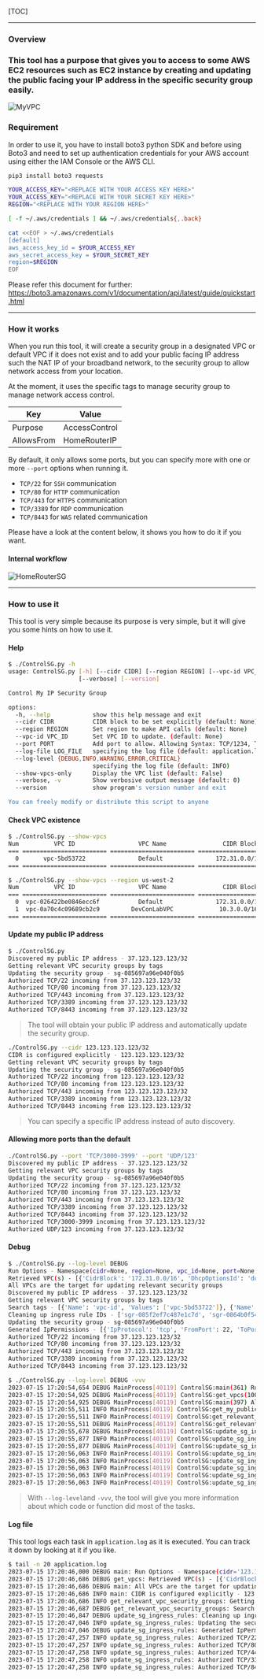 

[TOC]

---

### Overview

### This tool has a purpose that gives you to access to some AWS EC2 resources such as EC2 instance by creating and updating the public facing your IP address in the specific security group easily.



![MyVPC](Resources/images/MyVPC.designinspector.svg)


### Requirement

In order to use it, you have to install boto3 python SDK and before using Boto3 and need to set up authentication credentials for your AWS account using either the IAM Console or the AWS CLI.

```bash
pip3 install boto3 requests
```

```bash
YOUR_ACCESS_KEY="<REPLACE WITH YOUR ACCESS KEY HERE>"
YOUR_ACCESS_KEY="<REPLACE WITH YOUR SECRET KEY HERE>"
REGION="<REPLACE WITH YOUR REGION HERE>"

[ -f ~/.aws/credentials ] && ~/.aws/credentials{,.back}

cat <<EOF > ~/.aws/credentials
[default]
aws_access_key_id = $YOUR_ACCESS_KEY
aws_secret_access_key = $YOUR_SECRET_KEY
region=$REGION
EOF
```

Please refer this document for further: https://boto3.amazonaws.com/v1/documentation/api/latest/guide/quickstart.html

---

### How it works

When you run this tool, it will create a security group in a designated VPC or default VPC if it does not exist and to add your public facing IP address such the NAT IP of your broadband network, to the security group to allow network access from your location.

At the moment, it uses the specific tags to manage security group to manage network access control.

| Key        | Value         |
| ---------- | ------------- |
| Purpose    | AccessControl |
| AllowsFrom | HomeRouterIP  |

By default, it only allows some ports, but you can specify more with one or more `--port` options when running it. 

- `TCP/22` for `SSH` communication
- `TCP/80` for `HTTP` communication
- `TCP/443` for `HTTPS` communication
- `TCP/3389` for `RDP` communication
- `TCP/8443` for `WAS` related communication

Please have a look at the content below, it shows you how to do it if you want.



#### Internal workflow


![HomeRouterSG](Resources/images/HomeRouterSG.svg)

---

### How to use it

This tool is very simple because its purpose is very simple, but it will give you some hints on how to use it.

#### Help

```bash
$ ./ControlSG.py -h
usage: ControlSG.py [-h] [--cidr CIDR] [--region REGION] [--vpc-id VPC_ID] [--port PORT] [--log-file LOG_FILE] [--log-level {DEBUG,INFO,WARNING,ERROR,CRITICAL}] [--show-vpcs-only]
                    [--verbose] [--version]

Control My IP Security Group

options:
  -h, --help            show this help message and exit
  --cidr CIDR           CIDR block to be set explicitly (default: None)
  --region REGION       Set region to make API calls (default: None)
  --vpc-id VPC_ID       Set VPC ID to update. (default: None)
  --port PORT           Add port to allow. Allowing Syntax: TCP/1234, TCP/20000-30000, UDP/123 (default: None)
  --log-file LOG_FILE   specifying the log file (default: application.log)
  --log-level {DEBUG,INFO,WARNING,ERROR,CRITICAL}
                        specifying the log file (default: INFO)
  --show-vpcs-only      Display the VPC list (default: False)
  --verbose, -v         Show verbosive output message (default: 0)
  --version             show program's version number and exit

You can freely modify or distribute this script to anyone
```



#### Check VPC existence

```bash
$ ./ControlSG.py --show-vpcs
Num          VPC ID                  VPC Name                CIDR Block
=== ======================== ======================== ========================
  0       vpc-5bd53722               Default               172.31.0.0/16
=== ======================== ======================== ========================

$ ./ControlSG.py --show-vpcs --region us-west-2
Num          VPC ID                  VPC Name                CIDR Block
=== ======================== ======================== ========================
  0  vpc-026422be0846ecc6f           Default               172.31.0.0/16
  1  vpc-0a70c4c09689cb2c9         DevConLabVPC             10.3.0.0/16
=== ======================== ======================== ========================
```



#### Update my public IP address

```bash
$ ./ControlSG.py
Discovered my public IP address - 37.123.123.123/32
Getting relevant VPC security groups by tags
Updating the security group - sg-085697a96e040f0b5
Authorized TCP/22 incoming from 37.123.123.123/32
Authorized TCP/80 incoming from 37.123.123.123/32
Authorized TCP/443 incoming from 37.123.123.123/32
Authorized TCP/3389 incoming from 37.123.123.123/32
Authorized TCP/8443 incoming from 37.123.123.123/32
```

> The tool will obtain your public IP address and automatically update the security group.

```bash
./ControlSG.py --cidr 123.123.123.123/32
CIDR is configured explicitly - 123.123.123.123/32
Getting relevant VPC security groups by tags
Updating the security group - sg-085697a96e040f0b5
Authorized TCP/22 incoming from 123.123.123.123/32
Authorized TCP/80 incoming from 123.123.123.123/32
Authorized TCP/443 incoming from 123.123.123.123/32
Authorized TCP/3389 incoming from 123.123.123.123/32
Authorized TCP/8443 incoming from 123.123.123.123/32
```

> You can specify a specific IP address instead of auto discovery.



#### Allowing more ports than the default

```bash
./ControlSG.py --port 'TCP/3000-3999' --port 'UDP/123'
Discovered my public IP address - 37.123.123.123/32
Getting relevant VPC security groups by tags
Updating the security group - sg-085697a96e040f0b5
Authorized TCP/22 incoming from 37.123.123.123/32
Authorized TCP/80 incoming from 37.123.123.123/32
Authorized TCP/443 incoming from 37.123.123.123/32
Authorized TCP/3389 incoming from 37.123.123.123/32
Authorized TCP/8443 incoming from 37.123.123.123/32
Authorized TCP/3000-3999 incoming from 37.123.123.123/32
Authorized UDP/123 incoming from 37.123.123.123/32
```



#### Debug

```bash
$ ./ControlSG.py --log-level DEBUG
Run Options - Namespace(cidr=None, region=None, vpc_id=None, port=None, log_file='application.log', log_level='DEBUG', show_vpcs_only=False, verbose=0)
Retrieved VPC(s) - [{'CidrBlock': '172.31.0.0/16', 'DhcpOptionsId': 'dopt-2dd5884b', 'State': 'available', 'VpcId': 'vpc-5bd53722', 'OwnerId': '************', 'InstanceTenancy': 'default', 'CidrBlockAssociationSet': [{'AssociationId': 'vpc-cidr-assoc-710c061a', 'CidrBlock': '172.31.0.0/16', 'CidrBlockState': {'State': 'associated'}}], 'IsDefault': True}]
All VPCs are the target for updating relevant security groups
Discovered my public IP address - 37.123.123.123/32
Getting relevant VPC security groups by tags
Search tags - [{'Name': 'vpc-id', 'Values': ['vpc-5bd53722']}, {'Name': 'tag:Purpose', 'Values': ['AccessControl']}, {'Name': 'tag:AllowsFrom', 'Values': ['HomeRouterIP']}]
Cleaning up ingress rule IDs - ['sgr-085f2ef7c487e1c7d', 'sgr-0864b0f545ab8f520', 'sgr-09fe42ea3e7a9fc33', 'sgr-0e242cc15a3036b18', 'sgr-07e9bcbb2d1a69301']
Updating the security group - sg-085697a96e040f0b5
Generated IpPermissions - [{'IpProtocol': 'tcp', 'FromPort': 22, 'ToPort': 22, 'IpRanges': [{'CidrIp': '37.123.123.123/32'}]}, {'IpProtocol': 'tcp', 'FromPort': 80, 'ToPort': 80, 'IpRanges': [{'CidrIp': '37.123.123.123/32'}]}, {'IpProtocol': 'tcp', 'FromPort': 443, 'ToPort': 443, 'IpRanges': [{'CidrIp': '37.123.123.123/32'}]}, {'IpProtocol': 'tcp', 'FromPort': 3389, 'ToPort': 3389, 'IpRanges': [{'CidrIp': '37.123.123.123/32'}]}, {'IpProtocol': 'tcp', 'FromPort': 8443, 'ToPort': 8443, 'IpRanges': [{'CidrIp': '37.123.123.123/32'}]}]
Authorized TCP/22 incoming from 37.123.123.123/32
Authorized TCP/80 incoming from 37.123.123.123/32
Authorized TCP/443 incoming from 37.123.123.123/32
Authorized TCP/3389 incoming from 37.123.123.123/32
Authorized TCP/8443 incoming from 37.123.123.123/32
```



```bash 
$ ./ControlSG.py --log-level DEBUG -vvv
2023-07-15 17:20:54,654 DEBUG MainProcess[40119] ControlSG:main(361) Run Options - Namespace(cidr=None, region=None, vpc_id=None, port=None, log_file='application.log', log_level='DEBUG', show_vpcs_only=False, verbose=3)
2023-07-15 17:20:54,925 DEBUG MainProcess[40119] ControlSG:get_vpcs(100) Retrieved VPC(s) - [{'CidrBlock': '172.31.0.0/16', 'DhcpOptionsId': 'dopt-2dd5884b', 'State': 'available', 'VpcId': 'vpc-5bd53722', 'OwnerId': '************', 'InstanceTenancy': 'default', 'CidrBlockAssociationSet': [{'AssociationId': 'vpc-cidr-assoc-710c061a', 'CidrBlock': '172.31.0.0/16', 'CidrBlockState': {'State': 'associated'}}], 'IsDefault': True}]
2023-07-15 17:20:54,925 DEBUG MainProcess[40119] ControlSG:main(397) All VPCs are the target for updating relevant security groups
2023-07-15 17:20:55,511 INFO MainProcess[40119] ControlSG:get_my_public_ip(244) Discovered my public IP address - 37.123.123.123/32
2023-07-15 17:20:55,511 INFO MainProcess[40119] ControlSG:get_relevant_vpc_security_groups(119) Getting relevant VPC security groups by tags
2023-07-15 17:20:55,511 DEBUG MainProcess[40119] ControlSG:get_relevant_vpc_security_groups(120) Search tags - [{'Name': 'vpc-id', 'Values': ['vpc-5bd53722']}, {'Name': 'tag:Purpose', 'Values': ['AccessControl']}, {'Name': 'tag:AllowsFrom', 'Values': ['HomeRouterIP']}]
2023-07-15 17:20:55,678 DEBUG MainProcess[40119] ControlSG:update_sg_ingress_rules(191) Cleaning up ingress rule IDs - ['sgr-0fbd34592dd102ccd', 'sgr-003152c58f4803306', 'sgr-0eb61c0308c4b8532', 'sgr-0710fe22c4c3df086', 'sgr-0eefd73ee3d1f7007']
2023-07-15 17:20:55,877 INFO MainProcess[40119] ControlSG:update_sg_ingress_rules(218) Updating the security group - sg-085697a96e040f0b5
2023-07-15 17:20:55,877 DEBUG MainProcess[40119] ControlSG:update_sg_ingress_rules(219) Generated IpPermissions - [{'IpProtocol': 'tcp', 'FromPort': 22, 'ToPort': 22, 'IpRanges': [{'CidrIp': '37.123.123.123/32'}]}, {'IpProtocol': 'tcp', 'FromPort': 80, 'ToPort': 80, 'IpRanges': [{'CidrIp': '37.123.123.123/32'}]}, {'IpProtocol': 'tcp', 'FromPort': 443, 'ToPort': 443, 'IpRanges': [{'CidrIp': '37.123.123.123/32'}]}, {'IpProtocol': 'tcp', 'FromPort': 3389, 'ToPort': 3389, 'IpRanges': [{'CidrIp': '37.123.123.123/32'}]}, {'IpProtocol': 'tcp', 'FromPort': 8443, 'ToPort': 8443, 'IpRanges': [{'CidrIp': '37.123.123.123/32'}]}]
2023-07-15 17:20:56,063 INFO MainProcess[40119] ControlSG:update_sg_ingress_rules(228) Authorized TCP/22 incoming from 37.123.123.123/32
2023-07-15 17:20:56,063 INFO MainProcess[40119] ControlSG:update_sg_ingress_rules(228) Authorized TCP/80 incoming from 37.123.123.123/32
2023-07-15 17:20:56,063 INFO MainProcess[40119] ControlSG:update_sg_ingress_rules(228) Authorized TCP/443 incoming from 37.123.123.123/32
2023-07-15 17:20:56,063 INFO MainProcess[40119] ControlSG:update_sg_ingress_rules(228) Authorized TCP/3389 incoming from 37.123.123.123/32
2023-07-15 17:20:56,063 INFO MainProcess[40119] ControlSG:update_sg_ingress_rules(228) Authorized TCP/8443 incoming from 37.123.123.123/32
```

> With `--log-level`and `-vvv`, the tool will give you more information about which code or function did most of the tasks.



#### Log file

This tool logs each task in `application.log` as it is executed. You can track it down by looking at it if you like.

```bash
$ tail -n 20 application.log
2023-07-15 17:20:46,000 DEBUG main: Run Options - Namespace(cidr='123.123.123.123/32', region=None, vpc_id=None, port=None, log_file='application.log', log_level='DEBUG', show_vpcs_only=False, verbose=0)
2023-07-15 17:20:46,686 DEBUG get_vpcs: Retrieved VPC(s) - [{'CidrBlock': '172.31.0.0/16', 'DhcpOptionsId': 'dopt-2dd5884b', 'State': 'available', 'VpcId': 'vpc-5bd53722', 'OwnerId': '************', 'InstanceTenancy': 'default', 'CidrBlockAssociationSet': [{'AssociationId': 'vpc-cidr-assoc-710c061a', 'CidrBlock': '172.31.0.0/16', 'CidrBlockState': {'State': 'associated'}}], 'IsDefault': True}]
2023-07-15 17:20:46,686 DEBUG main: All VPCs are the target for updating relevant security groups
2023-07-15 17:20:46,686 INFO main: CIDR is configured explicitly - 123.123.123.123/32
2023-07-15 17:20:46,686 INFO get_relevant_vpc_security_groups: Getting relevant VPC security groups by tags
2023-07-15 17:20:46,687 DEBUG get_relevant_vpc_security_groups: Search tags - [{'Name': 'vpc-id', 'Values': ['vpc-5bd53722']}, {'Name': 'tag:Purpose', 'Values': ['AccessControl']}, {'Name': 'tag:AllowsFrom', 'Values': ['HomeRouterIP']}]
2023-07-15 17:20:46,847 DEBUG update_sg_ingress_rules: Cleaning up ingress rule IDs - ['sgr-0d776af57ed9ac008', 'sgr-03c4321c5d320cc2e', 'sgr-049c46e0b9510cfca', 'sgr-012871109c393aa5b', 'sgr-0e5057121bd09713d']
2023-07-15 17:20:47,046 INFO update_sg_ingress_rules: Updating the security group - sg-085697a96e040f0b5
2023-07-15 17:20:47,046 DEBUG update_sg_ingress_rules: Generated IpPermissions - [{'IpProtocol': 'tcp', 'FromPort': 22, 'ToPort': 22, 'IpRanges': [{'CidrIp': '123.123.123.123/32'}]}, {'IpProtocol': 'tcp', 'FromPort': 80, 'ToPort': 80, 'IpRanges': [{'CidrIp': '123.123.123.123/32'}]}, {'IpProtocol': 'tcp', 'FromPort': 443, 'ToPort': 443, 'IpRanges': [{'CidrIp': '123.123.123.123/32'}]}, {'IpProtocol': 'tcp', 'FromPort': 3389, 'ToPort': 3389, 'IpRanges': [{'CidrIp': '123.123.123.123/32'}]}, {'IpProtocol': 'tcp', 'FromPort': 8443, 'ToPort': 8443, 'IpRanges': [{'CidrIp': '123.123.123.123/32'}]}]
2023-07-15 17:20:47,257 INFO update_sg_ingress_rules: Authorized TCP/22 incoming from 123.123.123.123/32
2023-07-15 17:20:47,257 INFO update_sg_ingress_rules: Authorized TCP/80 incoming from 123.123.123.123/32
2023-07-15 17:20:47,258 INFO update_sg_ingress_rules: Authorized TCP/443 incoming from 123.123.123.123/32
2023-07-15 17:20:47,258 INFO update_sg_ingress_rules: Authorized TCP/3389 incoming from 123.123.123.123/32
2023-07-15 17:20:47,258 INFO update_sg_ingress_rules: Authorized TCP/8443 incoming from 123.123.123.123/32
```

